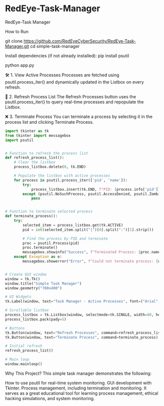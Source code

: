 # RedEye-Task-Manager
RedEye-Task Manager


How to Run

git clone https://github.com/RedEyeCyberSecurity/RedEye-Task-Manager.git
cd simple-task-manager

Install dependencies (if not already installed):
pip install psutil


python app.py

🛠️ 1. View Active Processes
Processes are fetched using psutil.process_iter() and dynamically updated in the Listbox on every refresh.

🔄 2. Refresh Process List
The Refresh Processes button uses the psutil.process_iter() to query real-time processes and repopulate the Listbox.

❌ 3. Terminate Process
You can terminate a process by selecting it in the process list and clicking Terminate Process.


```python
import tkinter as tk
from tkinter import messagebox
import psutil


# Function to refresh the process list
def refresh_process_list():
    # Clear the listbox
    process_listbox.delete(0, tk.END)

    # Populate the listbox with active processes
    for process in psutil.process_iter(['pid', 'name']):
        try:
            process_listbox.insert(tk.END, f"PID: {process.info['pid']} | Name: {process.info['name']}")
        except (psutil.NoSuchProcess, psutil.AccessDenied, psutil.ZombieProcess):
            pass


# Function to terminate selected process
def terminate_process():
    try:
        selected_item = process_listbox.get(tk.ACTIVE)
        pid = int(selected_item.split("|")[0].split(":")[1].strip())

        # Find the process by PID and terminate
        proc = psutil.Process(pid)
        proc.terminate()
        messagebox.showinfo("Success", f"Terminated Process: {proc.name()} (PID: {pid})")
    except Exception as e:
        messagebox.showerror("Error", f"Could not terminate process: {e}")


# Create GUI window
window = tk.Tk()
window.title("Simple Task Manager")
window.geometry("700x400")

# UI Widgets
tk.Label(window, text="Task Manager - Active Processes", font=("Arial", 14)).pack(pady=10)

# Scrollable listbox
process_listbox = tk.Listbox(window, selectmode=tk.SINGLE, width=80, height=15)
process_listbox.pack(pady=5)

# Buttons
tk.Button(window, text="Refresh Processes", command=refresh_process_list).pack(pady=5)
tk.Button(window, text="Terminate Process", command=terminate_process).pack(pady=5)

# Initial refresh
refresh_process_list()

# Main loop
window.mainloop()
```

 Why This Project?
This simple task manager demonstrates the following:

How to use psutil for real-time system monitoring.
GUI development with Tkinter.
Process management, including termination and monitoring.
It serves as a great educational tool for learning process management, ethical hacking simulations, and system monitoring.
